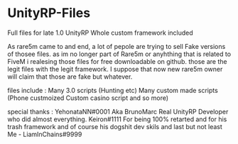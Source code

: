# UnityRP-Files
Full files for late 1.0 UnityRP Whole custom framework included  

As rare5m came to and end, a lot of pepole are trying to sell  Fake versions of thosee files.
as im no longer part of Rare5m or anyhthing that is related to FiveM i realesing those files for free downloadable on github. those are the legit files with the legit framework.
I suppose that now new rare5m owner will claim  that those are fake but whatever. 



files include : 
Many 3.0 scripts (Hunting etc) 
Many custom made scripts (Phone custmoized Custom casino script and so more)





special thanks :  YehonataNN#0001 Aka BrunoMarc Real UnityRP Developer who did almost everything.
Keiron#1111 For being 100% retarted and for his trash framework and of course his dogshit dev skils
and last but not least Me  -  LiamInChains#9999 
